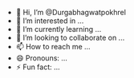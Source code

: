 - 👋 Hi, I’m @Durgabhagwatpokhrel
- 👀 I’m interested in ...
- 🌱 I’m currently learning ...
- 💞️ I’m looking to collaborate on ...
- 📫 How to reach me ...
- 😄 Pronouns: ...
- ⚡ Fun fact: ...

<!---
Durgabhagwatpokhrel/Durgabhagwatpokhrel is a ✨ special ✨ repository because its `README.md` (this file) appears on your GitHub profile.
You can click the Preview link to take a look at your changes.
--->
